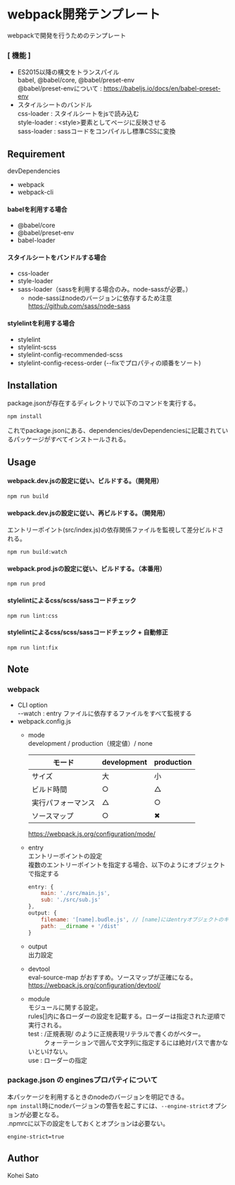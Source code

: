 # webpack開発テンプレート
webpackで開発を行うためのテンプレート  
### [ 機能 ]
* ES2015以降の構文をトランスパイル  
babel, @babel/core, @babel/preset-env  
@babel/preset-envについて : https://babeljs.io/docs/en/babel-preset-env
* スタイルシートのバンドル  
css-loader   : スタイルシートをjsで読み込む  
style-loader : \<style>要素としてページに反映させる  
sass-loader : sassコードをコンパイルし標準CSSに変換

## Requirement
devDependencies
* webpack
* webpack-cli  
#### babelを利用する場合
* @babel/core
* @babel/preset-env
* babel-loader
#### スタイルシートをバンドルする場合
* css-loader
* style-loader
* sass-loader（sassを利用する場合のみ。node-sassが必要。）  
  * node-sassはnodeのバージョンに依存するため注意  
  https://github.com/sass/node-sass
#### stylelintを利用する場合
* stylelint
* stylelint-scss
* stylelint-config-recommended-scss
* stylelint-config-recess-order (--fixでプロパティの順番をソート)

## Installation
package.jsonが存在するディレクトリで以下のコマンドを実行する。
```
npm install
```
これでpackage.jsonにある、dependencies/devDependenciesに記載されているパッケージがすべてインストールされる。

## Usage
#### webpack.dev.jsの設定に従い、ビルドする。（開発用）
```
npm run build
```
#### webpack.dev.jsの設定に従い、再ビルドする。（開発用）
エントリーポイント(src/index.js)の依存関係ファイルを監視して差分ビルドされる。
```
npm run build:watch
```
#### webpack.prod.jsの設定に従い、ビルドする。（本番用）
```
npm run prod
```
#### stylelintによるcss/scss/sassコードチェック
```
npm run lint:css
```
#### stylelintによるcss/scss/sassコードチェック + 自動修正
```
npm run lint:fix
```
## Note
### webpack
* CLI option  
--watch : entry ファイルに依存するファイルをすべて監視する
* webpack.config.js  
  * mode  
  development / production（規定値）/ none  
  
    | モード             | development | production |
    | ------------------ | ----------- | ---------- |
    | サイズ             | 大          | 小         |
    | ビルド時間         | ○           | △          |
    | 実行パフォーマンス | △           | ○          |
    | ソースマップ       | ○           | ✖          |
    https://webpack.js.org/configuration/mode/

  * entry  
  エントリーポイントの設定  
  複数のエントリーポイントを指定する場合、以下のようにオブジェクトで指定する  
    ```js
    entry: {
        main: './src/main.js',
        sub: './src/sub.js'
    },
    output: {
        filename: '[name].budle.js', // [name]にはentryオブジェクトのキー名が入る
        path: __dirname + '/dist'
    }
    ```
  * output  
  出力設定
  * devtool  
  eval-source-map がおすすめ。ソースマップが正確になる。  
  https://webpack.js.org/configuration/devtool/
  * module  
  モジュールに関する設定。  
  rules[]内に各ローダーの設定を記載する。ローダーは指定された逆順で実行される。  
  test : /正規表現/ のように正規表現リテラルで書くのがベター。  
  &nbsp;&nbsp;&nbsp;&nbsp;&nbsp;&nbsp;&nbsp;&nbsp;&nbsp;クォーテーションで囲んで文字列に指定するには絶対パスで書かないといけない。  
  use  : ローダーの指定

### package.json の enginesプロパティについて
本パッケージを利用するときのnodeのバージョンを明記できる。  
`npm install`時にnodeバージョンの警告を起こすには、`--engine-strict`オプションが必要となる。  
.npmrcに以下の設定をしておくとオプションは必要ない。
```
engine-strict=true
```

## Author
Kohei Sato